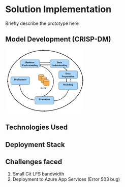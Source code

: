 # Solution Implementation
Briefly describe the prototype here

## Model Development (CRISP-DM)
![CRISP-DM Model](static/uploads/crispdm.png)

## Technologies Used


## Deployment Stack


## Challenges faced
1. Small Git LFS bandwidth
2. Deployment to Azure App Services (Error 503 bug)
